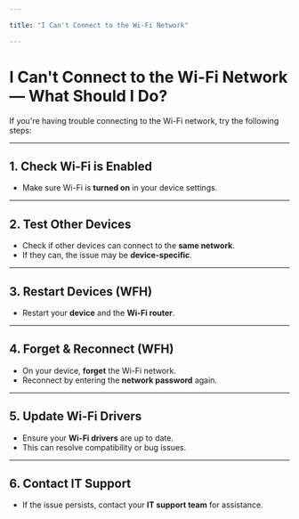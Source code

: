 ---title: "I Can't Connect to the Wi-Fi Network"---# I Can't Connect to the Wi-Fi Network — What Should I Do?If you're having trouble connecting to the Wi-Fi network, try the following steps:---## 1. Check Wi-Fi is Enabled- Make sure Wi-Fi is **turned on** in your device settings.---## 2. Test Other Devices- Check if other devices can connect to the **same network**.- If they can, the issue may be **device-specific**.---## 3. Restart Devices (WFH)- Restart your **device** and the **Wi-Fi router**.---## 4. Forget & Reconnect (WFH)- On your device, **forget** the Wi-Fi network.- Reconnect by entering the **network password** again.---## 5. Update Wi-Fi Drivers- Ensure your **Wi-Fi drivers** are up to date.- This can resolve compatibility or bug issues.---## 6. Contact IT Support- If the issue persists, contact your **IT support team** for assistance.